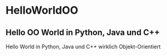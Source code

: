 # HelloWorldOO

## Hello OO World in Python, Java und C++

Hello World in Python, Java und C++ wirklich Objekt-Orientiert
